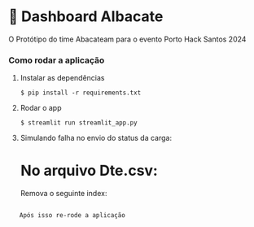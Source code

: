 # 🎈 Dashboard AIbacate

O Protótipo do time Abacateam para o evento Porto Hack Santos 2024

### Como rodar a aplicação

1. Instalar as dependências

   ```
   $ pip install -r requirements.txt
   ```

2. Rodar o app

   ```
   $ streamlit run streamlit_app.py
   ```

3. Simulando falha no envio do status da carga:

   # No arquivo Dte.csv:
   Remova o seguinte index:
   ```9706190;;CAPE AKRITAS;3919 2024;;BRASIL TERM. PORTUARIO - OPERADOR PORTUA;08/09/2024 00:00;;13/09/2024 19:00;;;Nao
```
   Após isso re-rode a aplicação
